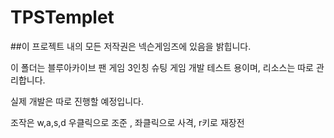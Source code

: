 # TPSTemplet

##이 프로젝트 내의 모든 저작권은 넥슨게임즈에 있음을 밝힙니다.

이 폴더는 블루아카이브 팬 게임 3인칭 슈팅 게임 개발 테스트 용이며,
리소스는 따로 관리합니다.

실제 개발은 따로 진행할 예정입니다.

조작은 w,a,s,d 우클릭으로 조준 , 좌클릭으로 사격, r키로 재장전

